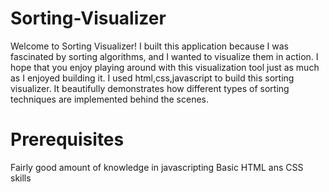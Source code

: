 # Sorting-Visualizer

Welcome to Sorting Visualizer! I built this application because I was fascinated by sorting algorithms, and I wanted to visualize them in action. I hope that you enjoy playing around with this visualization tool just as much as I enjoyed building it. 
I used html,css,javascript to build this sorting visualizer. 
It beautifully demonstrates how different types of sorting techniques are implemented behind the scenes.

# Prerequisites

Fairly good amount of knowledge in javascripting
Basic HTML ans CSS skills

